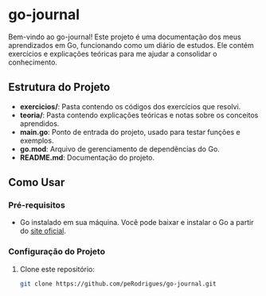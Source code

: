 # go-journal

Bem-vindo ao go-journal! Este projeto é uma documentação dos meus aprendizados em Go, funcionando como um diário de estudos. Ele contém exercícios e explicações teóricas para me ajudar a consolidar o conhecimento.

## Estrutura do Projeto

- **exercicios/**: Pasta contendo os códigos dos exercícios que resolvi.
- **teoria/**: Pasta contendo explicações teóricas e notas sobre os conceitos aprendidos.
- **main.go**: Ponto de entrada do projeto, usado para testar funções e exemplos.
- **go.mod**: Arquivo de gerenciamento de dependências do Go.
- **README.md**: Documentação do projeto.

## Como Usar

### Pré-requisitos

- Go instalado em sua máquina. Você pode baixar e instalar o Go a partir do [site oficial](https://golang.org/).

### Configuração do Projeto

1. Clone este repositório:
   ```sh
   git clone https://github.com/peRodrigues/go-journal.git